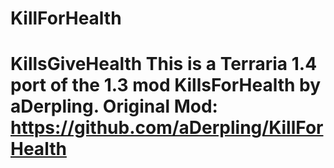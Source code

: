 # KillForHealth
# KillsGiveHealth This is a Terraria 1.4 port of the 1.3 mod KillsForHealth by aDerpling.  Original Mod: https://github.com/aDerpling/KillForHealth

